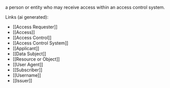 a person or entity who may receive access within an access control system.

Links (ai generated):
 - [[Access Requester]]
 - [[Access]]
 - [[Access Control]]
 - [[Access Control System]]
 - [[Applicant]]
 - [[Data Subject]]
 - [[Resource or Object]]
 - [[User Agent]]
 - [[Subscriber]]
 - [[Username]]
 - [[Issuer]]
